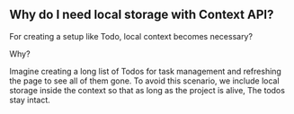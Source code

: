 ## Why do I need local storage with Context API?

For creating a setup like Todo, local context becomes necessary?

Why?

Imagine creating a long list of Todos for task management and refreshing the page to see all of them gone.
To avoid this scenario, we include local storage inside the context so that as long as the project is alive,
The todos stay intact.